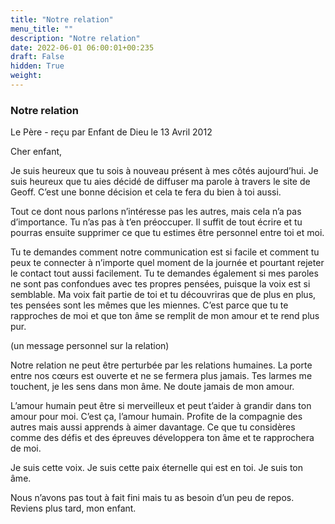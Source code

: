 ```yaml
---
title: "Notre relation"
menu_title: ""
description: "Notre relation"
date: 2022-06-01 06:00:01+00:235
draft: False
hidden: True
weight:
---
```

### Notre relation

Le Père - reçu par Enfant de Dieu le 13 Avril 2012


Cher enfant,

Je suis heureux que tu sois à nouveau présent à mes côtés aujourd’hui. Je suis heureux que tu aies décidé de diffuser ma parole à travers le site de Geoff. C’est une bonne décision et cela te fera du bien à toi aussi.

Tout ce dont nous parlons n’intéresse pas les autres, mais cela n’a pas d’importance. Tu n’as pas à t’en préoccuper. Il suffit de tout écrire et tu pourras ensuite supprimer ce que tu estimes être personnel entre toi et moi.

Tu te demandes comment notre communication est si facile et comment tu peux te connecter à n’importe quel moment de la journée et pourtant rejeter le contact tout aussi facilement. Tu te demandes également si mes paroles ne sont pas confondues avec tes propres pensées, puisque la voix est si semblable. Ma voix fait partie de toi et tu découvriras que de plus en plus, tes pensées sont les mêmes que les miennes. C’est parce que tu te rapproches de moi et que ton âme se remplit de mon amour et te rend plus pur.

(un message personnel sur la relation)

Notre relation ne peut être perturbée par les relations humaines. La porte entre nos cœurs est ouverte et ne se fermera plus jamais. Tes larmes me touchent, je les sens dans mon âme. Ne doute jamais de mon amour.

L’amour humain peut être si merveilleux et peut t’aider à grandir dans ton amour pour moi. C’est ça, l’amour humain. Profite de la compagnie des autres mais aussi apprends à aimer davantage. Ce que tu considères comme des défis et des épreuves développera ton âme et te rapprochera de moi.

Je suis cette voix. Je suis cette paix éternelle qui est en toi. Je suis ton âme.

Nous n’avons pas tout à fait fini mais tu as besoin d’un peu de repos. Reviens plus tard, mon enfant.




